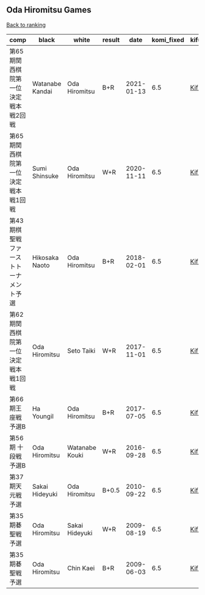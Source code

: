 ## Oda Hiromitsu Games

[Back to ranking](../../index.md)




| **comp** | **black** | **white** | **result** | **date** | **komi_fixed** | **kifu** | 
| --- | --- | --- | --- | --- | --- | --- |
| 第65期関西棋院第一位決定戦本戦2回戦 | Watanabe Kandai | Oda Hiromitsu | B+R | 2021-01-13 | 6.5 | [Kifu](https://kifudepot.net/kifucontents.php?id=hyKq1Rd3HU8B%2BsQfxWzhFw%3D%3D) | 
| 第65期関西棋院第一位決定戦本戦1回戦 | Sumi Shinsuke | Oda Hiromitsu | W+R | 2020-11-11 | 6.5 | [Kifu](https://kifudepot.net/kifucontents.php?id=4zbgYFoxvJyd93l2nuWDTQ%3D%3D) | 
| 第43期棋聖戦ファーストトーナメント予選 | Hikosaka Naoto | Oda Hiromitsu | B+R | 2018-02-01 | 6.5 | [Kifu](https://kifudepot.net/kifucontents.php?id=OiGr06AqYJoVj1Hgd%2Bx2Rg%3D%3D) | 
| 第62期関西棋院第一位決定戦本戦1回戦 | Oda Hiromitsu | Seto Taiki | W+R | 2017-11-01 | 6.5 | [Kifu](https://kifudepot.net/kifucontents.php?id=66Puws6IcU3NJx%2BfsQ2%2FdA%3D%3D) | 
| 第66期王座戦予選B | Ha Youngil | Oda Hiromitsu | B+R | 2017-07-05 | 6.5 | [Kifu](https://kifudepot.net/kifucontents.php?id=Pdrq19Ajstev%2F2EDGiL0UQ%3D%3D) | 
| 第56期 十段戦 予選B | Oda Hiromitsu | Watanabe Kouki | W+R | 2016-09-28 | 6.5 | [Kifu](https://kifudepot.net/kifucontents.php?id=haRE3XvfXIGIaxC%2BztTFpw%3D%3D) | 
| 第37期天元戦予選 | Sakai Hideyuki | Oda Hiromitsu | B+0.5 | 2010-09-22 | 6.5 | [Kifu](https://kifudepot.net/kifucontents.php?id=qt9VhNc2Bboe1sn%2FNYyYow%3D%3D) | 
| 第35期碁聖戦予選 | Oda Hiromitsu | Sakai Hideyuki | W+R | 2009-08-19 | 6.5 | [Kifu](https://kifudepot.net/kifucontents.php?id=cWwOHxlv242LhZjllqrQhg%3D%3D) | 
| 第35期碁聖戦予選 | Oda Hiromitsu | Chin Kaei | B+R | 2009-06-03 | 6.5 | [Kifu](https://kifudepot.net/kifucontents.php?id=kUiUhAMxk%2Fz4Z6NzPxV36A%3D%3D) |




